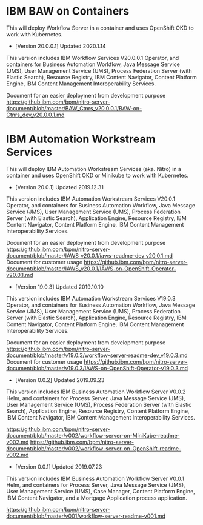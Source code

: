 # IBM BAW on Containers
This will deploy Workflow Server in a container and uses OpenShift OKD to work with Kubernetes. 
- [Version 20.0.0.1] Updated 2020.1.14

This version includes IBM Workflow Services V20.0.0.1 Operator, and containers for Business Automation Workflow, Java Message Service (JMS), User Management Service (UMS), Process Federation Server (with Elastic Search), Resource Registry, IBM Content Navigator, Content Platform Engine, IBM Content Management Interoperability Services.

Document for an easier deployment from development purpose
https://github.ibm.com/bpm/nitro-server-document/blob/master/BAW_Ctnrs_v20.0.0.1/BAW-on-Ctnrs_dev_v20.0.0.1.md

# IBM Automation Workstream Services

This will deploy IBM Automation Workstream Services (aka. Nitro) in a container and uses OpenShift OKD or Minikube to work with Kubernetes. 

- [Version 20.0.1] Updated 2019.12.31

This version includes IBM Automation Workstream Services V20.0.1 Operator, and containers for Business Automation Workflow, Java Message Service (JMS), User Management Service (UMS), Process Federation Server (with Elastic Search), Application Engine, Resource Registry, IBM Content Navigator, Content Platform Engine, IBM Content Management Interoperability Services.

Document for an easier deployment from development purpose
https://github.ibm.com/bpm/nitro-server-document/blob/master/IAWS_v20.0.1/iaws-readme-dev_v20.0.1.md
Document for customer usage
https://github.ibm.com/bpm/nitro-server-document/blob/master/IAWS_v20.0.1/IAWS-on-OpenShift-Operator-v20.0.1.md


- [Version 19.0.3] Updated 2019.10.10

This version includes IBM Automation Workstream Services V19.0.3 Operator, and containers for Business Automation Workflow, Java Message Service (JMS), User Management Service (UMS), Process Federation Server (with Elastic Search), Application Engine, Resource Registry, IBM Content Navigator, Content Platform Engine, IBM Content Management Interoperability Services.

Document for an easier deployment from development purpose
https://github.ibm.com/bpm/nitro-server-document/blob/master/v19.0.3/workflow-server-readme-dev_v19.0.3.md
Document for customer usage
https://github.ibm.com/bpm/nitro-server-document/blob/master/v19.0.3/IAWS-on-OpenShift-Operator-v19.0.3.md


- [Version 0.0.2] Updated 2019.09.23

This version includes IBM Business Automation Workflow Server V0.0.2 Helm, and containers for Process Server, Java Message Service (JMS), User Management Service (UMS), Process Federation Server (with Elastic Search), Application Engine, Resource Registry, Content Platform Engine, IBM Content Navigator, IBM Content Management Interoperability Services.

https://github.ibm.com/bpm/nitro-server-document/blob/master/v002/workflow-server-on-MiniKube-readme-v002.md
https://github.ibm.com/bpm/nitro-server-document/blob/master/v002/workflow-server-on-OpenShift-readme-v002.md

- [Version 0.0.1] Updated 2019.07.23

This version includes IBM Business Automation Workflow Server V0.0.1 Helm, and containers for Process Server, Java Message Service (JMS), User Management Service (UMS), Case Manager, Content Platform Engine, IBM Content Navigator, and a Mortgage Application process application.

https://github.ibm.com/bpm/nitro-server-document/blob/master/v001/workflow-server-readme-v001.md



